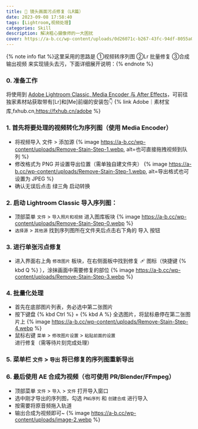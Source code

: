 ```yaml
---
title: 🧼 镜头画面污点修复（LR篇）
date: 2023-09-08 17:58:40
tags: [Lightroom,视频处理]
categories: Skill
description: 解决粗心摄像师的一大困扰
cover: https://a-b.cc/wp-content/uploads/0d26071c-b267-43fc-94df-8055a05412d7.webp
---
```

{% note info flat %}这里采用的思路是 ①视频转序列图 ②Lr 批量修复 ③合成输出视频 来实现镜头去污，下面详细展开说明：{% endnote %}
### 0. 准备工作
将使用到 [Adobe Lightroom Classic, Media Encoder 与 After Effects](https://fxhub.cn/adobe)，可前往独家素材站获取带有[Lr]和[Me]前缀的安装包👇
{% link Adobe｜素材宝库,fxhub.cn,https://fxhub.cn/adobe %}

### 1. 首先将要处理的视频转化为序列图（使用 Media Encoder）
- 将视频导入 文件 > 添加源
  {% image https://a-b.cc/wp-content/uploads/Remove-Stain-Step-1.webp, alt=也可直接拖拽视频到队列 %}
- 修改格式为 PNG 并设置导出位置（需单独自建文件夹）
  {% image https://a-b.cc/wp-content/uploads/Remove-Stain-Step-1.webp, alt=导出格式也可设置为 JPEG %}
- 确认无误后点击 绿三角 启动转换

### 2. 启动 Lightroom Classic 导入序列图：
- 顶部菜单 `文件` > `导入照片和视频` 进入图库板块
  {% image https://a-b.cc/wp-content/uploads/Remove-Stain-Step-0.webp %}
- `选择源` > `其他源` 找到序列图所在文件夹后点击右下角的 导入 按钮

### 3. 进行单张污点修复
- 进入界面右上角 `修改图片` 板块，在右侧面板中找到修复 🩹 图标（快捷键 {% kbd Q %} ），涂抹画面中需要修复的部位
  {% image https://a-b.cc/wp-content/uploads/Remove-Stain-Step-3.webp %}

### 4. 批量化处理 
- 首先在底部图片列表，务必选中第二张图片
- 按下键盘 {% kbd Ctrl %} + {% kbd A %} 全选图片，将鼠标悬停在第二张图片上
  {% image https://a-b.cc/wp-content/uploads/Remove-Stain-Step-4.webp %}
- 鼠标右键 `菜单` > `修改图片设置` > `粘贴前面的设置` 进行修复（需等待片刻完成处理）

### 5. 菜单栏 `文件` > `导出` 将已修复的序列图重新导出

### 6. 最后使用 AE 合成为视频（也可使用 PR/Blender/FFmpeg）
- 顶部菜单 `文件` > `导入` > `文件` 打开导入窗口
- 选中刚才导出的序列图，勾选 `PNG序列` 和 `创建合成` 进行导入
- 按需要将原音频拖入轨道
- 输出合成为视频即可~
  {% image https://a-b.cc/wp-content/uploads/image-2.webp %}
